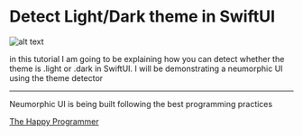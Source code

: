 
<h1> Detect Light/Dark theme in SwiftUI </h1>
    
![alt text](https://i1.wp.com/thehappyprogrammer.com/wp-content/uploads/2020/12/themeDetector.png?w=1673&ssl=1?raw=true)

<p>in this tutorial I am going to be explaining how you can detect whether the theme is .light or .dark in SwiftUI. I will be demonstrating a neumorphic UI using the theme detector</p>
<hr>

<p>
   Neumorphic UI is being built following the best programming practices 
</p>

<a href="https://thehappyprogrammer.com/detect-the-current-theme-in-swiftui/">The Happy Programmer</a>
